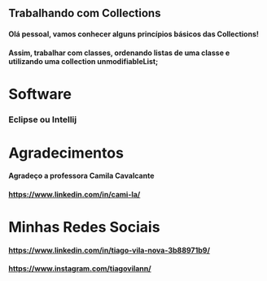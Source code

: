 ## Trabalhando com Collections

#### Olá pessoal, vamos conhecer alguns princípios básicos das Collections! 

#### Assim, trabalhar com classes, ordenando listas de uma classe e utilizando uma collection unmodifiableList;





# Software

### Eclipse  ou Intellij



# Agradecimentos

#### Agradeço a professora Camila Cavalcante

#### https://www.linkedin.com/in/cami-la/





# Minhas Redes Sociais

#### https://www.linkedin.com/in/tiago-vila-nova-3b88971b9/

#### https://www.instagram.com/tiagovilann/









